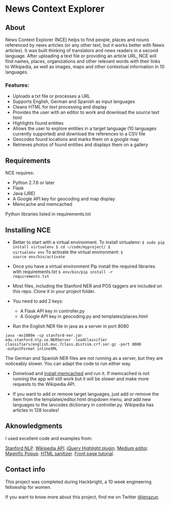 News Context Explorer
====================


About
---------------------

News Context Explorer (NCE) helps to find people, places and nouns referenced by news articles (or any other text, but it works better with News articles).  It was built thinking of translators and news readers in a second language. After uploading a text file or providing an article URL, NCE will find names, places, organizations and other relevant words with their links to Wikipedia, as well as images, maps and other contextual information in 10 languages.

### Features:

+ Uploads a txt file or processes a URL
+ Supports English, German and Spanish as input languages
+ Cleans HTML for text processing and display
+ Provides the user with an editor to work and download the source text html
+ Highlights found entities
+ Allows the user to explore entities in a target language (10 languages currently supported) and download the references to a CSV file
+ Geocodes found locations and marks them on a google map
+ Retrieves photos of found entities and displays them on a gallery


Requirements
---------------------

NCE requires:

+ Python 2.7.6 or later
+ Flask
+ Java (JRE)
+ A Google API key for geocoding and map display
+ Memcache and memcached

Python libraries listed in requirements.txt


Installing NCE
---------------------

+ Better to start with a virtual environment.  To install virtualenv:
<code>$ sudo pip install virtualenv
$ cd ~/code/myproject/
$ virtualenv env</code>
To activate the virtual environment:
<code>$ source env/bin/activate</code>

+ Once you have a virtual environment Pip install the required libraries with requirements.txt
<code>$ env/bin/pip install -r requirements.txt</code>

+ Most files, including the Stanford NER and POS taggers are included on this repo. Clone it in your project folder.

+ You need to add 2 keys:  
	- A Flask API key in controller.py
	- A Google API key in geocoding.py and templates/places.html

+ Run the English NER file in java as a server in port 8080

<code>java -mx1000m -cp stanford-ner.jar edu.stanford.nlp.ie.NERServer -loadClassifier classifiers/english.muc.7class.distsim.crf.ser.gz -port 8080 -outputFormat inlineXML</code>

The German and Spanish NER files are not running as a server, but they are noticeably  slower.  You can adapt the code to run either way.

+ Donwload and [install memcached](http://memcached.org/downloads) and run it.  If memcached is not running the app will still work but it will be slower and make more requests to the Wikipedia API.

+ If you want to add or remove target languages, just add or remove the item from the templates/editor.html dropdown menu, and add new languages to the lancodes dictionary in controller.py.  Wikipedia has articles in 128 locales!


Aknowledgments
---------------------

I used excellent code and examples from:

[Stanford NLP](http://nlp.stanford.edu).
[Wikipedia API](http://www.mediawiki.org/wiki/API:Main_page).
[jQuery Highlight plugin](http://bartaz.github.io/sandbox.js/jquery.highlight.html).
[Medium editor](https://github.com/daviferreira/medium-editor).
[Magnific Popup](http://dimsemenov.com/plugins/magnific-popup/).
[HTML sanitizer](http://chase-seibert.github.io/blog/2011/01/28/sanitize-html-with-beautiful-soup.html).
[Front page tutorial](http://www.williamghelfi.com/blog/2013/08/04/bootstrap-in-practice-a-landing-page/).


Contact info
---------------------

This project was completed during Hackbright, a 10 week engineering fellowship for women.

If you want to know more about this project, find me on Twitter [@lenazun](https://twitter.com/lenazun)
